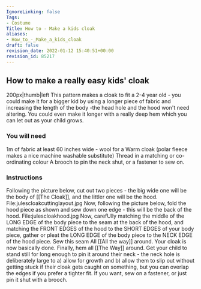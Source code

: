 ```yaml
---
IgnoreLinking: false
Tags:
- Costume
Title: How to - Make a kids cloak
aliases:
- How_to_-_Make_a_kids_cloak
draft: false
revision_date: 2022-01-12 15:40:51+00:00
revision_id: 85217
---
```


## How to make a really easy kids' cloak
200px|thumb|left 
This pattern makes a cloak to fit a 2-4 year old - you could make it for a bigger kid by using a longer piece of fabric and increasing the length of the body -the head hole and the hood won't need altering. You could even make it longer with a really deep hem which you can let out as your child grows.
### You will need
1m of fabric at least 60 inches wide - wool for a Warm cloak (polar fleece makes a nice machine washable substitute)
Thread in a matching or co-ordinating colour
A brooch to pin the neck shut, or a fastener to sew on.
### Instructions
Following the picture below, cut out two pieces - the big wide one will be the body of [[The Cloak]], and the littler one will be the hood. 
File:julescloakcuttinglayout.jpg
Now, following the picture below, fold the hood piece as shown and sew down one edge - this will be the back of the hood.
File:julescloakhood.jpg
Now, carefUlly matching the middle of the LONG EDGE of the body piece to the seam at the back of the hood, and matching the FRONT EDGES of the hood to the SHORT EDGES of your body piece, gather or pleat the LONG EDGE of the body piece to the NECK EDGE of the hood piece. Sew this seam All [[All the way]] around. Your cloak is now basically done.
Finally, hem all [[The Way]] around.
Get your child to stand still for long enough to pin it around their neck - the neck hole is deliberately large to a) allow for growth and b) allow them to slip out without getting stuck if their cloak gets caught on something, but you can overlap the edges if you prefer a tighter fit. If you want, sew on a fastener, or just pin it shut with a brooch.
